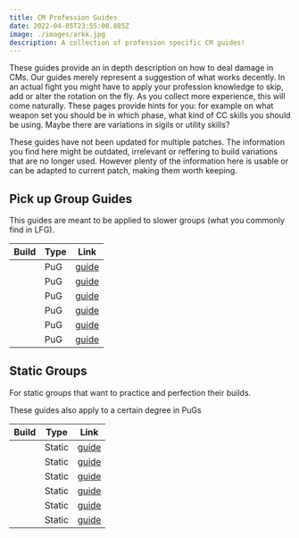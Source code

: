 ```yaml
---
title: CM Profession Guides
date: 2022-04-05T23:55:00.885Z
image: ./images/arkk.jpg
description: A collection of profession specific CM guides!
---
```


<Grid>

<GridItem>

These guides provide an in depth description on how to deal damage in CMs. Our guides merely represent a suggestion of what works decently. In an actual fight you might have to apply your profession knowledge to skip, add or alter the rotation on the fly. As you collect more experience, this will come naturally. These pages provide hints for you: for example on what weapon set you should be in which phase, what kind of CC skills you should be using. Maybe there are variations in sigils or utility skills?
</GridItem>
<GridItem>

<MDImage src="images/arkk.jpg" caption="Arkk, the CM boss of shattered observatory" />

</GridItem>
</Grid>

<Warning>
These guides have not been updated for multiple patches. The information you find here might be outdated, irrelevant or reffering to build variations that are no longer used. However plenty of the information here is usable or can be adapted to current patch, making them worth keeping.
</Warning>

## Pick up Group Guides

This guides are meant to be applied to slower groups (what you commonly find in LFG).

| Build                                                           | Type | Link                                              |
| --------------------------------------------------------------- | ---- | ------------------------------------------------- |
| <BuildLink build="Heal Firebrand" specialization="Firebrand"/>  | PuG  | [guide](/cm-guides/guardian/heal-firebrand/pug)   |
| <BuildLink build="Power Renegade" specialization="Renegade"/>   | PuG  | [guide](/cm-guides/revenant/power-renegade/pug)   |
| <BuildLink build="Power Soulbeast" specialization="Soulbeast"/> | PuG  | [guide](/cm-guides/ranger/power-soulbeast/pug)    |
| <BuildLink build="Power Berserker" specialization="Berserker"/> | PuG  | [guide](/cm-guides/warrior/power-berserker/pug)   |
| <BuildLink build="Power Reaper" specialization="Reaper"/>       | PuG  | [guide](/cm-guides/necromancer/power-reaper/pug)  |
| <BuildLink build="Power Weaver" specialization="Weaver"/>       | PuG  | [guide](/cm-guides/elementalist/power-weaver/pug) |

<Divider />

## Static Groups

For static groups that want to practice and perfection their builds.

<Information>
These guides also apply to a certain degree in PuGs
</Information>

| Build                                                                 | Type   | Link                                                   |
| --------------------------------------------------------------------- | ------ | ------------------------------------------------------ |
| <BuildLink build="Power Firebrand" specialization="Firebrand"/>       | Static | [guide](/cm-guides/guardian/power-firebrand/static)    |
| <BuildLink build="Power Dragonhunter" specialization="Dragonhunter"/> | Static | [guide](/cm-guides/guardian/power-dragonhunter/static) |
| <BuildLink build="Power Renegade" specialization="Renegade"/>         | Static | [guide](/cm-guides/revenant/power-renegade/static)     |
| <BuildLink build="Power Soulbeast" specialization="Soulbeast"/>       | Static | [guide](/cm-guides/ranger/power-soulbeast/static)      |
| <BuildLink build="Power Berserker" specialization="Berserker"/>       | Static | [guide](/cm-guides/warrior/power-berserker/static)     |
| <BuildLink build="Power Weaver" specialization="Weaver"/>             | Static | [guide](/cm-guides/elementalist/power-weaver/static)   |
